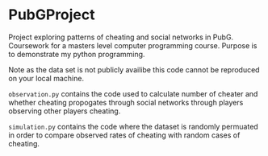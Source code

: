 # PubGProject
Project exploring patterns of cheating and social networks in PubG. Coursework for a masters level computer programming course. 
Purpose is to demonstrate my python programming. 

Note as the data set is not publicly availibe this code cannot be reproduced on your local machine. 

`observation.py` contains the code used to calculate number of cheater and whether cheating propogates through social networks through players observing other players cheating. 

`simulation.py` contains the code where the dataset is randomly permuated in order to compare observed rates of cheating with random cases of cheating. 
